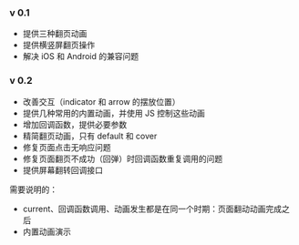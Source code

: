 ### v 0.1
* 提供三种翻页动画
* 提供横竖屏翻页操作
* 解决 iOS 和 Android 的兼容问题


### v 0.2
* 改善交互（indicator 和 arrow 的摆放位置）
* 提供几种常用的内置动画，并使用 JS 控制这些动画
* 增加回调函数，提供必要参数
* 精简翻页动画，只有 default 和 cover
* 修复页面点击无响应问题
* 修复页面翻页不成功（回弹）时回调函数重复调用的问题
* 提供屏幕翻转回调接口



需要说明的：
* current、回调函数调用、动画发生都是在同一个时期：页面翻动动画完成之后
* 内置动画演示
